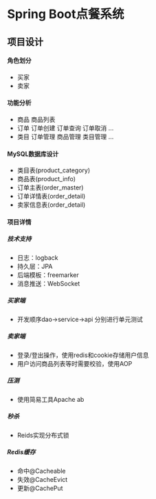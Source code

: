Spring Boot点餐系统
===========
项目设计
------
#### 角色划分
* 买家
* 卖家
#### 功能分析
* 商品
  商品列表
* 订单
  订单创建 订单查询 订单取消 …
* 类目
  订单管理 商品管理 类目管理 …
#### MySQL数据库设计
* 类目表(product_category) 
* 商品表(product_info) 
* 订单主表(order_master) 
* 订单详情表(order_detail) 
* 卖家信息表(order_detail)

#### 项目详情
##### 技术支持
* 日志：logback  
* 持久层：JPA 
* 后端模板：freemarker
* 消息推送：WebSocket 
##### 买家端
* 开发顺序dao->service->api 分别进行单元测试
##### 卖家端
* 登录/登出操作，使用redis和cookie存储用户信息
* 用户访问商品列表等时需要校验，使用AOP
##### 压测
* 使用简易工具Apache ab
##### 秒杀
* Reids实现分布式锁
##### Redis缓存
* 命中@Cacheable
* 失效@CacheEvict
* 更新@CachePut
